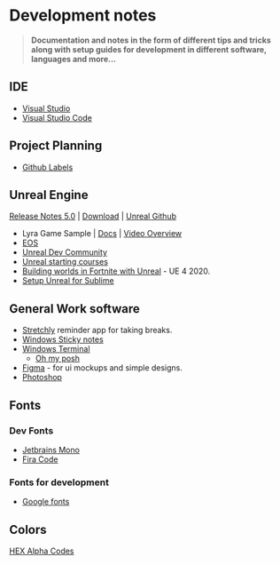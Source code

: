 # Development notes

> **Documentation and notes in the form of different tips and tricks along with setup guides for development in different software, languages and more...**

## IDE
- [Visual Studio](/ides/VisualStudio.md)
- [Visual Studio Code](/ides/VisualStudioCode.md)

## Project Planning
- [Github Labels](/project_planning/githublabels.md)

## Unreal Engine
[Release Notes 5.0](https://docs.unrealengine.com/5.0/en-US/unreal-engine-5-0-release-notes/) | [Download](https://www.unrealengine.com/en-US/download) | [Unreal Github](https://www.unrealengine.com/en-US/ue-on-github)
- Lyra Game Sample | [Docs](https://docs.unrealengine.com/5.0/en-US/lyra-sample-game-in-unreal-engine/)  | [Video Overview](https://www.youtube.com/watch?v=Fj1zCsYydD8) 
- [EOS](https://dev.epicgames.com/en-US/home)
- [Unreal Dev Community](https://dev.epicgames.com/community/?application=unreal_engine)
- [Unreal starting courses](https://www.unrealengine.com/en-US/blog/learn-unreal-engine-5-fast-with-these-new-courses)
- [Building worlds in Fortnite with Unreal](https://www.youtube.com/watch?v=w3tTbVNkuwA) - UE 4 2020.
- [Setup Unreal for Sublime](https://www.youtube.com/watch?v=94FvzO1HVzY&t=678s)

## General Work software
- [Stretchly](https://github.com/hovancik/stretchly) reminder app for taking breaks.
- [Windows Sticky notes](https://apps.microsoft.com/store/detail/microsoft-sticky-notes/9NBLGGH4QGHW)
- [Windows Terminal](https://github.com/microsoft/terminal)
  * [Oh my posh](https://ohmyposh.dev/)
- [Figma](https://www.figma.com/) - for ui mockups and simple designs.
- [Photoshop](https://www.adobe.com/se/products/photoshop)

## Fonts

### Dev Fonts
- [Jetbrains Mono](https://www.jetbrains.com/lp/mono/)
- [Fira Code](https://github.com/tonsky/FiraCode)

### Fonts for development
- [Google fonts](https://fonts.google.com/)

## Colors
[HEX Alpha Codes](colors/HEXColors.md)

